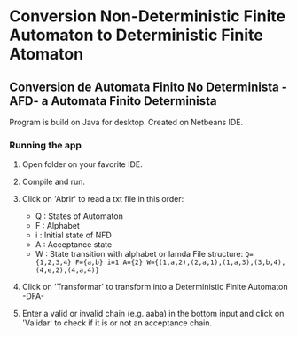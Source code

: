 # Conversion Non-Deterministic Finite Automaton to Deterministic Finite Atomaton
## Conversion de Automata Finito No Determinista -AFD- a Automata Finito Determinista
 
Program is build on Java for desktop.
Created on Netbeans IDE.

### Running the app

1. Open folder on your favorite IDE.
2. Compile and run.
3. Click on 'Abrir' to read a txt file in this order:
	- Q : States of Automaton
	- F : Alphabet
	- i : Initial state of NFD
	- A : Acceptance state
	- W : State transition with alphabet or lamda
File structure:
`Q={1,2,3,4}
F={a,b}
i=1
A={2}
W={(1,a,2),(2,a,1),(1,a,3),(3,b,4),(4,e,2),(4,a,4)}`

4. Click on 'Transformar' to transform into a Deterministic Finite Automaton -DFA-
5. Enter a valid or invalid chain (e.g. aaba) in the bottom input and click on 'Validar' to check if it is or not an acceptance chain.

